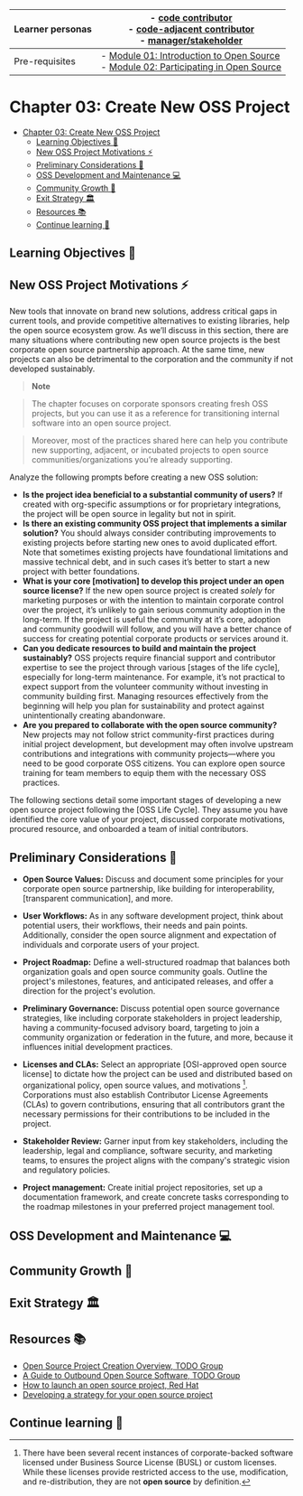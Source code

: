 | Learner personas | - [code contributor](../README.md#code-contributor-)<br> - [code-adjacent contributor](../README.md#code-adjacent-contributor-)<br> - [manager/stakeholder](../README.md#managerstakeholder-) |
| ---------------- | --------------------------------------------------------------------------------------------------------------------------------------------------------------------------------------------- |
| Pre-requisites   | - [Module 01: Introduction to Open Source](../01-intro-to-os/) <br>- [Module 02: Participating in Open Source](../02-participating-in-oss/)                                                   |

# Chapter 03: Create New OSS Project

- [Chapter 03: Create New OSS Project](#chapter-03-create-new-oss-project)
  - [Learning Objectives 🧠](#learning-objectives-)
  - [New OSS Project Motivations ⚡️](#new-oss-project-motivations-️)
  - [Preliminary Considerations 🧱](#preliminary-considerations-)
  - [OSS Development and Maintenance 💻](#oss-development-and-maintenance-)
  - [Community Growth 🌱](#community-growth-)
  - [Exit Strategy 🏛️](#exit-strategy-️)
  - [Resources 📚](#resources-)
  - [Continue learning 🚥](#continue-learning-)

## Learning Objectives 🧠

<!-- TODO -->

## New OSS Project Motivations ⚡️

New tools that innovate on brand new solutions, address critical gaps in current tools, and provide competitive alternatives to existing libraries, help the open source ecosystem grow. As we’ll discuss in this section, there are many situations where contributing new open source projects is the best corporate open source partnership approach. At the same time, new projects can also be detrimental to the corporation and the community if not developed sustainably.

> **Note**

> The chapter focuses on corporate sponsors creating fresh OSS projects, but you can use it as a reference for transitioning internal software into an open source project.

> Moreover, most of the practices shared here can help you contribute new supporting, adjacent, or incubated projects to open source communities/organizations you’re already supporting.

Analyze the following prompts before creating a new OSS solution:

- **Is the project idea beneficial to a substantial community of users?** If created with org-specific assumptions or for proprietary integrations, the project will be open source in legality but not in spirit.
- **Is there an existing community OSS project that implements a similar solution?** You should always consider contributing improvements to existing projects before starting new ones to avoid duplicated effort. Note that sometimes existing projects have foundational limitations and massive technical debt, and in such cases it’s better to start a new project with better foundations.
- **What is your core [motivation] to develop this project under an open source license?** If the new open source project is created _solely_ for marketing purposes or with the intention to maintain corporate control over the project, it’s unlikely to gain serious community adoption in the long-term. If the project is useful the community at it’s core, adoption and community goodwill will follow, and you will have a better chance of success for creating potential corporate products or services around it.
- **Can you dedicate resources to build and maintain the project sustainably?** OSS projects require financial support and contributor expertise to see the project through various [stages of the life cycle], especially for long-term maintenance. For example, it’s not practical to expect support from the volunteer community without investing in community building first. Managing resources effectively from the beginning will help you plan for sustainability and protect against unintentionally creating abandonware.
- **Are you prepared to collaborate with the open source community?** New projects may not follow strict community-first practices during initial project development, but development may often involve upstream contributions and integrations with community projects—where you need to be good corporate OSS citizens. You can explore open source training for team members to equip them with the necessary OSS practices.

The following sections detail some important stages of developing a new open source project following the [OSS Life Cycle]. They assume you have identified the core value of your project, discussed corporate motivations, procured resource, and onboarded a team of initial contributors.

## Preliminary Considerations 🧱

- **Open Source Values:** Discuss and document some principles for your corporate open source partnership, like building for interoperability, [transparent communication], and more.
- **User Workflows:** As in any software development project, think about potential users, their workflows, their needs and pain points. Additionally, consider the open source alignment and expectation of individuals and corporate users of your project.
- **Project Roadmap:** Define a well-structured roadmap that balances both organization goals and open source community goals. Outline the project's milestones, features, and anticipated releases, and offer a direction for the project's evolution.
- **Preliminary Governance:** Discuss potential open source governance strategies, like including corporate stakeholders in project leadership, having a community-focused advisory board, targeting to join a community organization or federation in the future, and more, because it influences initial development practices.
- **Licenses and CLAs:** Select an appropriate [OSI-approved open source license] to dictate how the project can be used and distributed based on organizational policy, open source values, and motivations [^2]. Corporations must also establish Contributor License Agreements (CLAs) to govern contributions, ensuring that all contributors grant the necessary permissions for their contributions to be included in the project.

  [^2]: There have been several recent instances of corporate-backed software licensed under Business Source License (BUSL) or custom licenses. While these licenses provide restricted access to the use, modification, and re-distribution, they are not **open source** by definition.

- **Stakeholder Review:** Garner input from key stakeholders, including the leadership, legal and compliance, software security, and marketing teams, to ensures the project aligns with the company's strategic vision and regulatory policies.
- **Project management:** Create initial project repositories, set up a documentation framework, and create concrete tasks corresponding to the roadmap milestones in your preferred project management tool.

## OSS Development and Maintenance 💻

## Community Growth 🌱

## Exit Strategy 🏛️

## Resources 📚

- [Open Source Project Creation Overview, TODO Group](https://github.com/todogroup/ospo-career-path/blob/main/OSPO-101/module7/README.md)
- [A Guide to Outbound Open Source Software, TODO Group](https://todogroup.org/guides/outbound-oss/#how-to-contribute-to-oss-projects)
- [How to launch an open source project, Red Hat](https://www.redhat.com/en/resources/how-to-launch-an-open-source-project-overview)
- [Developing a strategy for your open source project](https://www.redhat.com/en/resources/developing-strategy-open-source-project)

## Continue learning 🚥
